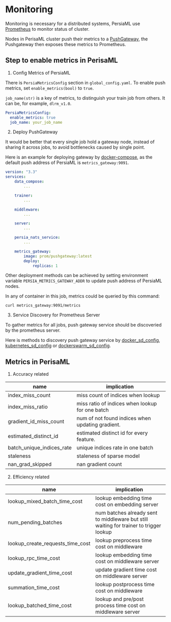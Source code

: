 Monitoring
======

Monitoring is necessary for a distributed systems, PersiaML use [Prometheus] to monitor status of cluster.

Nodes in PerisaML cluster push their metrics to a [PushGateway], the Pushgateway then exposes these metrics to Prometheus.


## Step to enable metrics in PerisaML

1. Config Metrics of PersiaML 

There is `PersiaMetricsConfig` section in `global_config.yaml`. To enable push metrics, set `enable_metrics(bool)` to `true`.

`job_name(str)` is a key of metrics, to distinguish your train job from others. It can be, for example, `dlrm_v1.0`.

```yaml
PersiaMetricsConfig:
  enable_metrics: true
  job_name: your_job_name
```

2. Deploy PushGateway

It would be better that every single job hold a gateway node, instead of sharing it across jobs, to avoid bottlenecks caused by single point.

Here is an example for deploying gateway by [docker-compose], as the default push address of PersiaML is `metrics_gateway:9091`.

```yaml
version: "3.3"
services:
    data_compose:
        ...

    trainer:
        ...

    middleware:
        ...

    server:
        ...

    persia_nats_service:
        ...

    metrics_gateway:
        image: prom/pushgateway:latest
        deploy:
            replicas: 1
```

Other deployment methods can be achieved by setting environment variable `PERSIA_METRICS_GATEWAY_ADDR` to update push address of PersiaML nodes.

In any of container in this job, metrics could be queried by this command:

```
curl metrics_gateway:9091/metrics
```

3. Service Discovery for Prometheus Server

To gather metrics for all jobs, push gateway service should be discoveried by the prometheus server.

Here is methods to discovery push gateway service by [docker_sd_config], [kubernetes_sd_config] or [dockerswarm_sd_config].


## Metrics in PerisaML

1. Accuracy related

|  name   | implication  |
|  ----  | ----  |
| index_miss_count  | miss count of indices when lookup |
| index_miss_ratio  | miss ratio of indices when lookup for one batch |
| gradient_id_miss_count | num of not found indices when updating gradient. |
| estimated_distinct_id | estimated distinct id for every feature. |
| batch_unique_indices_rate | unique indices rate in one batch |
| staleness | staleness of sparse model |
| nan_grad_skipped | nan gradient count |


2. Efficiency related

|  name   | implication  |
|  ----  | ----  |
| lookup_mixed_batch_time_cost | lookup embedding time cost on embedding server |
| num_pending_batches | num batches already sent to middleware but still waiting for trainer to trigger lookup |
| lookup_create_requests_time_cost | lookup preprocess time cost on middleware |
| lookup_rpc_time_cost | lookup embedding time cost on middleware server |
| update_gradient_time_cost | update gradient time cost on middleware server |
| summation_time_cost | lookup postprocess time cost on middleware |
| lookup_batched_time_cost | lookup and pre/post process time cost on middleware server |






[Prometheus]: https://prometheus.io/docs/introduction/overview/
[PushGateway]: https://github.com/prometheus/pushgateway
[docker-compose]: https://docs.docker.com/compose/
[dockerswarm_sd_config]: https://prometheus.io/docs/prometheus/latest/configuration/configuration/#dockerswarm_sd_config
[docker_sd_config]: https://prometheus.io/docs/prometheus/latest/configuration/configuration/#docker_sd_config
[kubernetes_sd_config]: https://prometheus.io/docs/prometheus/latest/configuration/configuration/#kubernetes_sd_config
[dockerswarm_sd_config]: https://prometheus.io/docs/prometheus/latest/configuration/configuration/#dockerswarm_sd_config